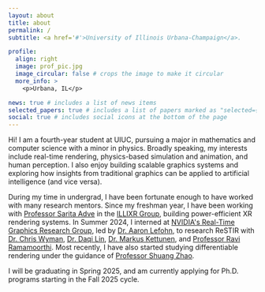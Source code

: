 ```yaml
---
layout: about
title: about
permalink: /
subtitle: <a href='#'>University of Illinois Urbana-Champaign</a>.

profile:
  align: right
  image: prof_pic.jpg
  image_circular: false # crops the image to make it circular
  more_info: >
    <p>Urbana, IL</p>

news: true # includes a list of news items
selected_papers: true # includes a list of papers marked as "selected={true}"
social: true # includes social icons at the bottom of the page
---
```


Hi! I am a fourth-year student at UIUC, pursuing a major in mathematics and computer science with a minor in physics. Broadly speaking, my interests include real-time rendering, physics-based simulation and animation, and human perception. I also enjoy building scalable graphics systems and exploring how insights from traditional graphics can be applied to artificial intelligence (and vice versa).

During my time in undergrad, I have been fortunate enough to have worked with many research mentors. Since my freshman year, I have been working with [Professor Sarita Adve](https://sadve.cs.illinois.edu/) in the [ILLIXR Group](https://illixr.org/), building power-efficient XR rendering systems. In Summer 2024, I interned at [NVIDIA's Real-Time Graphics Research Group](https://research.nvidia.com/labs/rtr/), led by [Dr. Aaron Lefohn](https://research.nvidia.com/labs/rtr/author/aaron-lefohn/), to research ReSTIR with [Dr. Chris Wyman](https://cwyman.org/), [Dr. Daqi Lin](https://dqlin.xyz/), [Dr. Markus Kettunen](https://research.nvidia.com/labs/rtr/author/markus-kettunen/), and [Professor Ravi Ramamoorthi](https://cseweb.ucsd.edu/~ravir/). Most recently, I have also started studying differentiable rendering under the guidance of [Professor Shuang Zhao](https://shuangz.com/).

I will be graduating in Spring 2025, and am currently applying for Ph.D. programs starting in the Fall 2025 cycle. 
